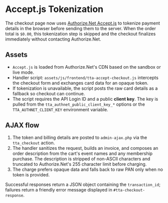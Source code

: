 # Accept.js Tokenization

The checkout page now uses [Authorize.Net Accept.js](https://developer.authorize.net/api/reference/features/acceptjs.html) to tokenize payment details in the browser before sending them to the server. When the order total is `$0.00`, this tokenization step is skipped and the checkout finalizes immediately without contacting Authorize.Net.

## Assets
- `Accept.js` is loaded from Authorize.Net's CDN based on the sandbox or live mode.
- Handler script: `assets/js/frontend/tta-accept-checkout.js` intercepts the checkout form and exchanges card data for an opaque token.
- If tokenization is unavailable, the script posts the raw card details as a fallback so checkout can continue.
- The script requires the API Login ID and a public **client key**. The key is pulled from the `tta_authnet_public_client_key_*` options or the `TTA_AUTHNET_CLIENT_KEY` environment variable.

## AJAX flow
1. The token and billing details are posted to `admin-ajax.php` via the `tta_checkout` action.
2. The handler sanitizes the request, builds an invoice, and composes an order description from the cart's event names and any membership purchase. The description is stripped of non-ASCII characters and truncated to Authorize.Net's 255 character limit before charging.
3. The charge prefers opaque data and falls back to raw PAN only when no token is provided.

Successful responses return a JSON object containing the `transaction_id`; failures return a friendly error message displayed in `#tta-checkout-response`.
